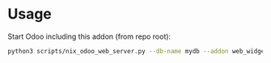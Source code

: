 # Usage

Start Odoo including this addon (from repo root):

```bash
python3 scripts/nix_odoo_web_server.py --db-name mydb --addon web_widget_image_webcam
```
